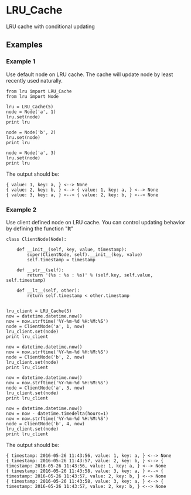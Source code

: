 # LRU_Cache
LRU cache with conditional updating

Examples
--------

### Example 1

Use default node on LRU cache.
The cache will update node by least recently used naturally.
```
from lru import LRU_Cache
from lru import Node

lru = LRU_Cache(5)
node = Node('a', 1)
lru.set(node)
print lru

node = Node('b', 2)
lru.set(node)
print lru

node = Node('a', 3)
lru.set(node)
print lru

```

The output should be:
```
{ value: 1, key: a, } <--> None
{ value: 2, key: b, } <--> { value: 1, key: a, } <--> None
{ value: 3, key: a, } <--> { value: 2, key: b, } <--> None
```

### Example 2

Use client defined node on LRU cache.
You can control updating behavior by defining the function "__lt__"
```
class ClientNode(Node):

    def __init__(self, key, value, timestamp):
        super(ClientNode, self).__init__(key, value)
        self.timestamp = timestamp

    def __str__(self):
        return '(%s : %s : %s)' % (self.key, self.value, self.timestamp)

    def __lt__(self, other):
        return self.timestamp < other.timestamp


lru_client = LRU_Cache(5)
now = datetime.datetime.now()
now = now.strftime('%Y-%m-%d %H:%M:%S')
node = ClientNode('a', 1, now)
lru_client.set(node)
print lru_client

now = datetime.datetime.now()
now = now.strftime('%Y-%m-%d %H:%M:%S')
node = ClientNode('b', 2, now)
lru_client.set(node)
print lru_client

now = datetime.datetime.now()
now = now.strftime('%Y-%m-%d %H:%M:%S')
node = ClientNode('a', 3, now)
lru_client.set(node)
print lru_client

now = datetime.datetime.now()
now = now - datetime.timedelta(hours=1)
now = now.strftime('%Y-%m-%d %H:%M:%S')
node = ClientNode('b', 4, now)
lru_client.set(node)
print lru_client
```

The output should be:
```
{ timestamp: 2016-05-26 11:43:56, value: 1, key: a, } <--> None
{ timestamp: 2016-05-26 11:43:57, value: 2, key: b, } <--> { timestamp: 2016-05-26 11:43:56, value: 1, key: a, } <--> None
{ timestamp: 2016-05-26 11:43:58, value: 3, key: a, } <--> { timestamp: 2016-05-26 11:43:57, value: 2, key: b, } <--> None
{ timestamp: 2016-05-26 11:43:58, value: 3, key: a, } <--> { timestamp: 2016-05-26 11:43:57, value: 2, key: b, } <--> None
```
